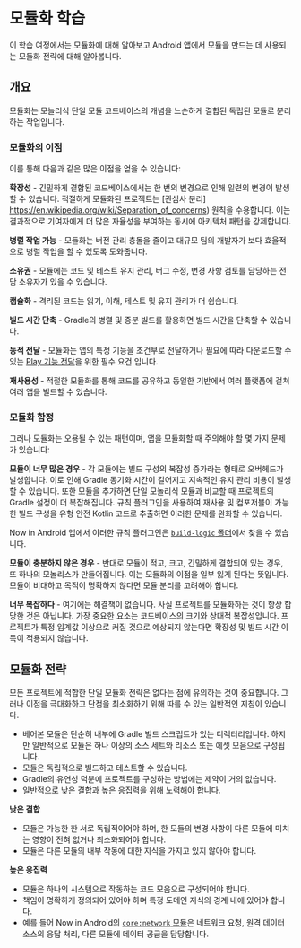 # 모듈화 학습

이 학습 여정에서는 모듈화에 대해 알아보고 Android 앱에서 모듈을 만드는 데 사용되는 모듈화 전략에 대해 알아봅니다.


## 개요

모듈화는 모놀리식 단일 모듈 코드베이스의 개념을 느슨하게 결합된 독립된 모듈로 분리하는 작업입니다.


### 모듈화의 이점

이를 통해 다음과 같은 많은 이점을 얻을 수 있습니다:

**확장성** - 긴밀하게 결합된 코드베이스에서는 한 번의 변경으로 인해 일련의 변경이 발생할 수 있습니다. 
적절하게 모듈화된 프로젝트는 [관심사 분리] https://en.wikipedia.org/wiki/Separation_of_concerns) 원칙을 수용합니다. 
이는 결과적으로 기여자에게 더 많은 자율성을 부여하는 동시에 아키텍처 패턴을 강제합니다.

**병렬 작업 가능** - 모듈화는 버전 관리 충돌을 줄이고 대규모 팀의 개발자가 보다 효율적으로 병렬 작업을 할 수 있도록 도와줍니다.

**소유권** - 모듈에는 코드 및 테스트 유지 관리, 버그 수정, 변경 사항 검토를 담당하는 전담 소유자가 있을 수 있습니다.

**캡슐화** - 격리된 코드는 읽기, 이해, 테스트 및 유지 관리가 더 쉽습니다.

**빌드 시간 단축** - Gradle의 병렬 및 증분 빌드를 활용하면 빌드 시간을 단축할 수 있습니다.

**동적 전달** - 모듈화는 앱의 특정 기능을 조건부로 전달하거나 필요에 따라 다운로드할 수 있는 
[Play 기능 전달](https://developer.android.com/guide/playcore/feature-delivery)을 위한 필수 요건 입니다.

**재사용성** - 적절한 모듈화를 통해 코드를 공유하고 동일한 기반에서 여러 플랫폼에 걸쳐 여러 앱을 빌드할 수 있습니다.


### 모듈화 함정

그러나 모듈화는 오용될 수 있는 패턴이며, 앱을 모듈화할 때 주의해야 할 몇 가지 문제가 있습니다:

**모듈이 너무 많은 경우** - 각 모듈에는 빌드 구성의 복잡성 증가라는 형태로 오버헤드가 발생합니다. 이로 인해 Gradle 동기화 시간이 길어지고 지속적인 유지 관리 비용이 발생할 수 있습니다. 
또한 모듈을 추가하면 단일 모놀리식 모듈과 비교할 때 프로젝트의 Gradle 설정이 더 복잡해집니다. 
규칙 플러그인을 사용하여 재사용 및 컴포저블이 가능한 빌드 구성을 유형 안전 Kotlin 코드로 추출하면 이러한 문제를 완화할 수 있습니다.

Now in Android 앱에서 이러한 규칙 플러그인은 [`build-logic` 폴더](https://github.com/android/nowinandroid/tree/main/build-logic)에서 찾을 수 있습니다.

**모듈이 충분하지 않은 경우** - 반대로 모듈이 적고, 크고, 긴밀하게 결합되어 있는 경우, 또 하나의 모놀리스가 만들어집니다. 
이는 모듈화의 이점을 일부 잃게 된다는 뜻입니다. 모듈이 비대하고 목적이 명확하지 않다면 모듈 분리를 고려해야 합니다.

**너무 복잡하다** - 여기에는 해결책이 없습니다. 
사실 프로젝트를 모듈화하는 것이 항상 합당한 것은 아닙니다. 가장 중요한 요소는 코드베이스의 크기와 상대적 복잡성입니다. 
프로젝트가 특정 임계값 이상으로 커질 것으로 예상되지 않는다면 확장성 및 빌드 시간 이득이 적용되지 않습니다.


## 모듈화 전략

모든 프로젝트에 적합한 단일 모듈화 전략은 없다는 점에 유의하는 것이 중요합니다. 그러나 이점을 극대화하고 단점을 최소화하기 위해 따를 수 있는 일반적인 지침이 있습니다.

- 베어본 모듈은 단순히 내부에 Gradle 빌드 스크립트가 있는 디렉터리입니다. 하지만 일반적으로 모듈은 하나 이상의 소스 세트와 리소스 또는 에셋 모음으로 구성됩니다. 
- 모듈은 독립적으로 빌드하고 테스트할 수 있습니다. 
- Gradle의 유연성 덕분에 프로젝트를 구성하는 방법에는 제약이 거의 없습니다. 
- 일반적으로 낮은 결합과 높은 응집력을 위해 노력해야 합니다.

**낮은 결합**
- 모듈은 가능한 한 서로 독립적이어야 하며, 한 모듈의 변경 사항이 다른 모듈에 미치는 영향이 전혀 없거나 최소화되어야 합니다. 
- 모듈은 다른 모듈의 내부 작동에 대한 지식을 가지고 있지 않아야 합니다.

**높은 응집력**
- 모듈은 하나의 시스템으로 작동하는 코드 모음으로 구성되어야 합니다. 
- 책임이 명확하게 정의되어 있어야 하며 특정 도메인 지식의 경계 내에 있어야 합니다. 
- 예를 들어 Now in Android의 [`core:network` 모듈](https://github.com/android/nowinandroid/tree/main/core/network)은 네트워크 요청, 원격 데이터 소스의 응답 처리, 다른 모듈에 데이터 공급을 담당합니다.
